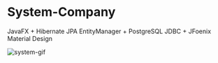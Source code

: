 # System-Company
JavaFX + Hibernate JPA EntityManager + PostgreSQL JDBC + JFoenix Material Design

![system-gif](https://user-images.githubusercontent.com/27409383/35833623-02d8bd76-0ae3-11e8-96d2-00c0b75ca7cc.gif)
